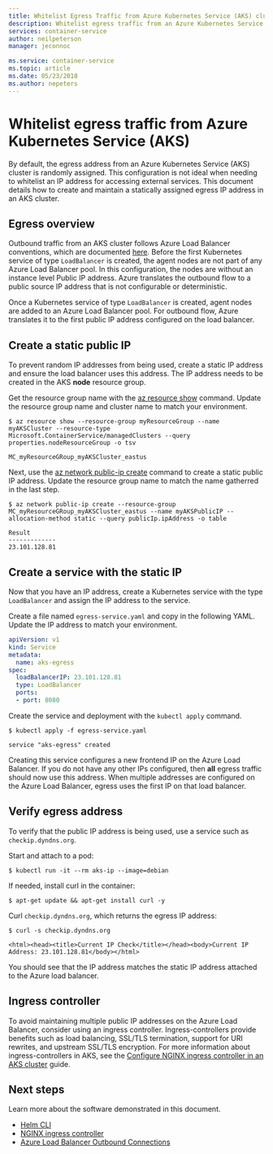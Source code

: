 ```yaml
---
title: Whitelist Egress Traffic from Azure Kubernetes Service (AKS) cluster
description: Whitelist egress traffic from an Azure Kubernetes Service (AKS) cluster
services: container-service
author: neilpeterson
manager: jeconnoc

ms.service: container-service
ms.topic: article
ms.date: 05/23/2018
ms.author: nepeters
---
```


# Whitelist egress traffic from Azure Kubernetes Service (AKS)

By default, the egress address from an Azure Kubernetes Service (AKS) cluster is randomly assigned. This configuration is not ideal when needing to whitelist an IP address for accessing external services. This document details how to create and maintain a statically assigned egress IP address in an AKS cluster.

## Egress overview

Outbound traffic from an AKS cluster follows Azure Load Balancer conventions, which are documented [here][outbound-connections]. Before the first Kubernetes service of type `LoadBalancer` is created, the agent nodes are not part of any Azure Load Balancer pool. In this configuration, the nodes are without an instance level Public IP address. Azure translates the outbound flow to a public source IP address that is not configurable or deterministic.

Once a Kubernetes service of type `LoadBalancer` is created, agent nodes are added to an Azure Load Balancer pool. For outbound flow, Azure translates it to the first public IP address configured on the load balancer.

## Create a static public IP

To prevent random IP addresses from being used, create a static IP address and ensure the load balancer uses this address. The IP address needs to be created in the AKS **node** resource group.

Get the resource group name with the [az resource show][az-resource-show] command. Update the resource group name and cluster name to match your environment.

```
$ az resource show --resource-group myResourceGroup --name myAKSCluster --resource-type Microsoft.ContainerService/managedClusters --query properties.nodeResourceGroup -o tsv

MC_myResourceGRoup_myAKSCluster_eastus
```

Next, use the [az network public-ip create][public-ip-create] command to create a static public IP address. Update the resource group name to match the name gatherred in the last step.

```console
$ az network public-ip create --resource-group MC_myResourceGRoup_myAKSCluster_eastus --name myAKSPublicIP --allocation-method static --query publicIp.ipAddress -o table

Result
-------------
23.101.128.81
```

## Create a service with the static IP

Now that you have an IP address, create a Kubernetes service with the type `LoadBalancer` and assign the IP address to the service.

Create a file named `egress-service.yaml` and copy in the following YAML. Update the IP address to match your environment.

```yaml
apiVersion: v1
kind: Service
metadata:
  name: aks-egress
spec:
  loadBalancerIP: 23.101.128.81
  type: LoadBalancer
  ports:
  - port: 8080
```

Create the service and deployment with the `kubectl apply` command.

```console
$ kubectl apply -f egress-service.yaml

service "aks-egress" created
```

Creating this service configures a new frontend IP on the Azure Load Balancer. If you do not have any other IPs configured, then **all** egress traffic should now use this address. When multiple addresses are configured on the Azure Load Balancer, egress uses the first IP on that load balancer.

## Verify egress address

To verify that the public IP address is being used, use a service such as `checkip.dyndns.org`.

Start and attach to a pod:

```console
$ kubectl run -it --rm aks-ip --image=debian
```

If needed, install curl in the container:

```console
$ apt-get update && apt-get install curl -y
```

Curl `checkip.dyndns.org`, which returns the egress IP address:

```console
$ curl -s checkip.dyndns.org

<html><head><title>Current IP Check</title></head><body>Current IP Address: 23.101.128.81</body></html>
```

You should see that the IP address matches the static IP address attached to the Azure load balancer.

## Ingress controller

To avoid maintaining multiple public IP addresses on the Azure Load Balancer, consider using an ingress controller. Ingress-controllers provide benefits such as load balancing, SSL/TLS termination, support for URI rewrites, and upstream SSL/TLS encryption. For more information about ingress-controllers in AKS, see the [Configure NGINX ingress controller in an AKS cluster][ingress-aks-cluster] guide.

## Next steps

Learn more about the software demonstrated in this document.

- [Helm CLI][helm-cli-install]
- [NGINX ingress controller][nginx-ingress]
- [Azure Load Balancer Outbound Connections][outbound-connections]

<!-- LINKS - internal -->
[az-resource-show]: /cli/azure/resource#az-resource-show
[azure-cli-install]: /cli/azure/install-azure-cli
[azure-cloud-shell]: ../cloud-shell/overview.md
[aks-faq-resource-group]: faq.md#why-are-two-resource-groups-created-with-aks
[create-aks-cluster]: ./kubernetes-walkthrough.md
[helm-cli-install]: ./kubernetes-helm.md#install-helm-cli
[ingress-aks-cluster]: ./ingress.md
[outbound-connections]: ../load-balancer/load-balancer-outbound-connections.md#scenarios
[public-ip-create]: /cli/azure/network/public-ip#az-network-public-ip-create

<!-- LINKS - external -->
[nginx-ingress]: https://github.com/kubernetes/ingress-nginx
